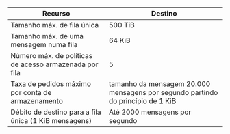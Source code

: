 | Recurso | Destino |
|----------|---------------|
| Tamanho máx. de fila única | 500 TiB |
| Tamanho máx. de uma mensagem numa fila | 64 KiB |
| Número máx. de políticas de acesso armazenada por fila | 5 |
| Taxa de pedidos máximo por conta de armazenamento | tamanho da mensagem 20.000 mensagens por segundo partindo do princípio de 1 KiB |
| Débito de destino para a fila única (1 KiB mensagens) | Até 2000 mensagens por segundo |
